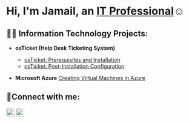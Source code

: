 <h1>Hi, I'm Jamail, an <a href="https://www.linkedin.com/in/jamail-chachere-355bb010b/">IT Professional</a>☺</h1>

<h2>👨‍💻 Information Technology Projects:</h2>

- <b>osTicket (Help Desk Ticketing System)</b>
  - [osTicket: Prerequisites and Installation](https://github.com/Jamail-Chachere/osticket-prereqs)
  - [osTicket: Post-Installation Configuration](https://github.com/Jamail-Chachere/osTicket-Post-Installation-Configuration)
  
- <b>Microsoft Azure</b>
  [Creating Virtual Machines in Azure](https://github.com/Jamail-Chachere/Creating-Virtual-Machines-in-Azure)

<h2>🤳Connect with me:</h2>


[<img align="left" alt="Josh | LinkedIn" width="22px" src="https://cdn.jsdelivr.net/npm/simple-icons@v3/icons/linkedin.svg" />][linkedin]
[<img align="left" alt="Josh | Instagram" width="22px" src="https://cdn.jsdelivr.net/npm/simple-icons@v3/icons/instagram.svg" />][instagram]


[instagram]: https://www.instagram.com/jamailmusic/
[linkedin]: https://www.linkedin.com/in/jamail-chachere-355bb010b/
